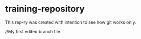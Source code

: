# training-repository
This rep-ry was created with intention to see how git works only.


//My first edited branch file.
